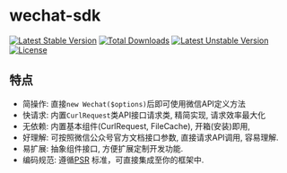 wechat-sdk
==========

[![Latest Stable Version](https://poser.pugx.org/weikit/wechat-sdk/v/stable.svg)](https://packagist.org/packages/weikit/wechat-sdk)
[![Total Downloads](https://poser.pugx.org/weikit/wechat-sdk/downloads.svg)](https://packagist.org/packages/weikit/wechat-sdk)
[![Latest Unstable Version](https://poser.pugx.org/weikit/wechat-sdk/v/unstable.svg)](https://packagist.org/packages/weikit/wechat-sdk)
[![License](https://poser.pugx.org/weikit/wechat-sdk/license.svg)](https://packagist.org/packages/weikit/wechat-sdk)


## 特点

 - 简操作: 直接`new Wechat($options)`后即可使用微信API定义方法
 - 快请求: 内置`CurlRequest`类API接口请求类, 精简实现, 请求效率最大化
 - 无依赖: 内置基本组件(CurlRequest, FileCache), 开箱(安装)即用,
 - 好理解: 可按照微信公众号官方文档接口参数, 直接请求API调用, 容易理解.
 - 易扩展: 抽象组件接口, 方便扩展定制开发功能.
 - 编码规范: 遵循[PSR](https://github.com/php-fig/fig-standards) 标准，可直接集成至你的框架中.
